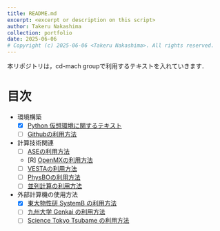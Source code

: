 ```yaml
---
title: README.md
excerpt: <excerpt or description on this script>
author: Takeru Nakashima
collection: portfolio
date: 2025-06-06
# Copyright (c) 2025-06-06 <Takeru Nakashima>. All rights reserved.
---
```


本リポジトリは，cd-mach groupで利用するテキストを入れていきます．
# 目次
- 環境構築
  * [x] [Python 仮想環境に関するテキスト](./doc/env4mac/environment.md)
  * [ ] [Githubの利用方法](./doc/github/github.md)
- 計算技術関連
  * [ ] [ASEの利用方法](./doc/ase/ase.md)
  * [R] [OpenMXの利用方法](./doc/openmx/openmx.md)
  * [ ] [VESTAの利用方法](./doc/vesta/vesta.md)
  * [ ] [PhysBOの利用方法](./doc/physbo/physbo_guide.md)
  * [ ] [並列計算の利用方法](./doc/paralle_computing/parallel_computing_guide.md)
- 外部計算機の使用方法
  * [x] [東大物性研 SystemB の利用方法](./doc/supercom/systemb.md)
  * [ ] [九州大学 Genkai の利用方法](./doc/supercom/genkai.md)
  * [ ] [Science Tokyo Tsubame の利用方法](./doc/supercom/tsubame.md)
<!---
- 研究関連のテキスト
  * [/] [研究で重要なこと](./doc/research/research_technique.md)
  * [研究計画書の書き方](./doc/research_plan/research_plan.md)
  * [研究発表の仕方](./doc/presentation/presentation.md)
  * [研究室のルール](./doc/rules/rules.md) --->


<!---
- 参考文献の共有
    - [基礎的な知識の参考図書](./doc/reference/list.md)
--->
